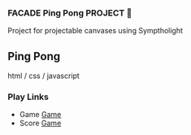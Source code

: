 ### FACADE Ping Pong PROJECT 👋
Project for projectable canvases using Symptholight

## Ping Pong
html / css / javascript

### Play Links
- Game [Game](public/index.html)
- Score [Game](public/score.html)

  





